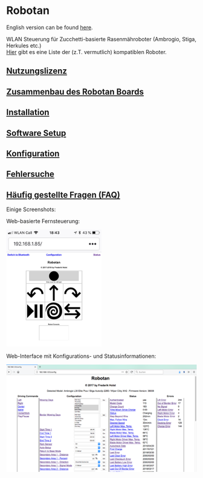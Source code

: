 # Robotan
English version can be found <A HREF="README.md">here</A>.  

WLAN Steuerung für Zucchetti-basierte Rasenmähroboter (Ambrogio, Stiga, Herkules etc.)  
<A HREF="Supported Models_de.md">Hier</A> gibt es eine Liste der (z.T. vermutlich) kompatiblen Roboter.

<H2><A HREF="LICENSE_de.md">Nutzungslizenz</A></H2>
<H2><A HREF="Assembly Instructions_de.md">Zusammenbau des Robotan Boards</A></H2>
<H2><A HREF="Installation_de.md">Installation</A></H2>
<H2><A HREF="Setup_de.md">Software Setup</A></H2>
<H2><A HREF="Configuration_de.md">Konfiguration</A></H2>
<H2><A HREF="Troubleshooting_de.md">Fehlersuche</A></H2>
<H2><A HREF="FAQ_de.md">Häufig gestellte Fragen (FAQ)</A></H2>

Einige Screenshots:  

Web-basierte Fernsteuerung:

<IMG WIDTH=50% SRC="./img/web-based%20remote%20control.jpg">

Web-Interface mit Konfigurations- und Statusinformationen:

<IMG SRC="./img/web%20interface%20status%20configuration.jpg">
